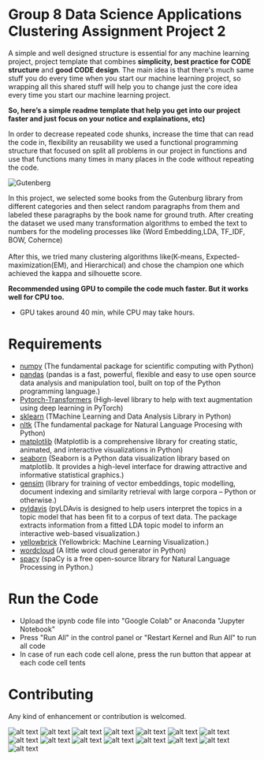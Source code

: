 # Group 8 Data Science Applications Clustering Assignment Project 2
A simple and well designed structure is essential for any machine learning project, project template that combines **simplicity, best practice for CODE structure** and **good CODE design**. 
The main idea is that there's much same stuff you do every time when you start our machine learning project, so wrapping all this shared stuff will help you to change just the core idea every time you start our machine learning project. 

**So, here’s a simple readme template that help you get into our project faster and just focus on your notice and explainations, etc)**

In order to decrease repeated code shunks, increase the time that can read the code in, flexibility an reusability we used a functional programming structure that focused on split all problems in our project in functions and use that functions many times in many places in the code without repeating the code.

![Gutenberg](https://drive.google.com/uc?export=view&id=1bOd8Hiv-sU8Skj1gYR-2cxLUEBIretyZ)


In this project, we selected some books from the Gutenburg library from different categories and then select random paragraphs from them and labeled these paragraphs by the book name for ground truth. After creating the dataset we used many transformation algorithms to embed the text to numbers for the modeling processes like (Word Embedding,LDA, TF_IDF, BOW, Cohernce)
<br><br>
After this, we tried many clustering algorithms like(K-means, Expected-maximization(EM), and Hierarchical) and chose the champion one which achieved the kappa and silhouette score.

**Recommended using GPU to compile the code much faster.
But it works well for CPU too.**
- GPU takes around 40 min, while CPU may take hours.

# Requirements
- [numpy](https://numpy.org/) (The fundamental package for scientific computing with Python)
- [pandas](https://pandas.pydata.org/) (pandas is a fast, powerful, flexible and easy to use open source data analysis and manipulation tool, built on top of the Python programming language.) 
- [Pytorch-Transformers](https://pytorch.org/hub/huggingface_pytorch-transformers/) (High-level library to help with text augmentation using deep learning in PyTorch)
- [sklearn](https://scikit-learn.org/stable/) (TMachine Learning and Data Analysis Library in Python)
- [nltk](https://www.nltk.org/) (The fundamental package for Natural Language Procesing with Python)
- [matplotlib](https://matplotlib.org/) (Matplotlib is a comprehensive library for creating static, animated, and interactive visualizations in Python)
- [seaborn](https://seaborn.pydata.org/) (Seaborn is a Python data visualization library based on matplotlib. It provides a high-level interface for drawing attractive and informative statistical graphics.)
- [gensim](https://radimrehurek.com/gensim/index.html) (library for training of vector embeddings, topic modelling, document indexing and similarity retrieval with large corpora – Python or otherwise.)
- [pyldavis](https://pyldavis.readthedocs.io/en/latest/readme.html) (pyLDAvis is designed to help users interpret the topics in a topic model that has been fit to a corpus of text data. The package extracts information from a fitted LDA topic model to inform an interactive web-based visualization.)
- [yellowbrick](https://www.scikit-yb.org/en/latest/) (Yellowbrick: Machine Learning Visualization.)
- [wordcloud](https://pypi.org/project/wordcloud/) (A little word cloud generator in Python)
- [spacy](https://spacy.io/) (spaCy is a free open-source library for Natural Language Processing in Python.)

# Run the Code
- Upload the ipynb code file into "Google Colab" or Anaconda "Jupyter Notebook"
- Press "Run All" in the control panel or "Restart Kernel and Run All" to run all code 
- In case of run each code cell alone, press the run button that appear at each code cell
 tents
 
# Contributing
Any kind of enhancement or contribution is welcomed.

![alt text](images/Group8_ClusteringAssignment_page-0001.jpg)
![alt text](images/Group8_ClusteringAssignment_page-0002.jpg)
![alt text](images/Group8_ClusteringAssignment_page-0003.jpg)
![alt text](images/Group8_ClusteringAssignment_page-0004.jpg)
![alt text](images/Group8_ClusteringAssignment_page-0005.jpg)
![alt text](images/Group8_ClusteringAssignment_page-0006.jpg)
![alt text](images/Group8_ClusteringAssignment_page-0007.jpg)
![alt text](images/Group8_ClusteringAssignment_page-0008.jpg)
![alt text](images/Group8_ClusteringAssignment_page-0009.jpg)
![alt text](images/Group8_ClusteringAssignment_page-0010.jpg)
![alt text](images/Group8_ClusteringAssignment_page-0011.jpg)
![alt text](images/Group8_ClusteringAssignment_page-0012.jpg)
![alt text](images/Group8_ClusteringAssignment_page-0013.jpg)
![alt text](images/Group8_ClusteringAssignment_page-0014.jpg)
![alt text](images/Group8_ClusteringAssignment_page-0015.jpg)
